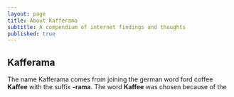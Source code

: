 ```yaml
---
layout: page
title: About Kafferama
subtitle: A compendium of internet findings and thoughts
published: true
---
```

## Kafferama

The name Kafferama comes from joining the german word ford coffee **Kaffee** with the suffix **-rama**. The word **Kaffee** was chosen because of the
